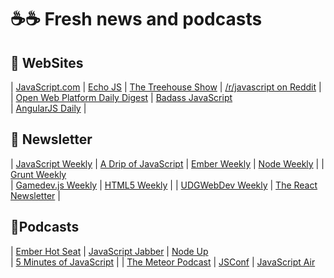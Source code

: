 # ☕️☕️ Fresh news and podcasts

## 📂 WebSites

| [JavaScript.com](http://javascript.com/) 
| [Echo JS](http://www.echojs.com/) 
| [The Treehouse Show](http://teamtreehouse.com/library/the-treehouse-show) 
| [/r/javascript on Reddit](http://www.reddit.com/r/javascript) | 
| [Open Web Platform Daily Digest](http://webplatformdaily.org/) 
| [Badass JavaScript](http://badassjs.com/)  
| [AngularJS Daily](http://paper.li/gwinnem/1390553142) |


## 📂 Newsletter
| [JavaScript Weekly](http://javascriptweekly.com/) 
| [A Drip of JavaScript](http://designpepper.com/a-drip-of-javascript) 
| [Ember Weekly](http://emberweekly.com/) 
| [Node Weekly](http://nodeweekly.com/) | 
| [Grunt Weekly](https://twitter.com/gruntweekly)  
| [Gamedev.js Weekly](http://weekly.gamedevjs.com/) 
| [HTML5 Weekly](http://html5weekly.com) |
| [UDGWebDev Weekly](http://udgwebdev.com/newsletter) 
| [The React Newsletter](http://theproblemsolver.nl/TheReactNewsletter/Subscribe) |

## 📂Podcasts
| [Ember Hot Seat](http://emberhotseat.com/)
| [JavaScript Jabber](https://devchat.tv/js-jabber/)
| [Node Up](http://nodeup.com/)  
| [5 Minutes of JavaScript](https://fivejs.codeschool.com/) |
| [The Meteor Podcast](http://www.meteorpodcast.com/)
| [JSConf](https://www.youtube.com/user/jsconfeu)
| [JavaScript Air](http://javascriptair.com/)